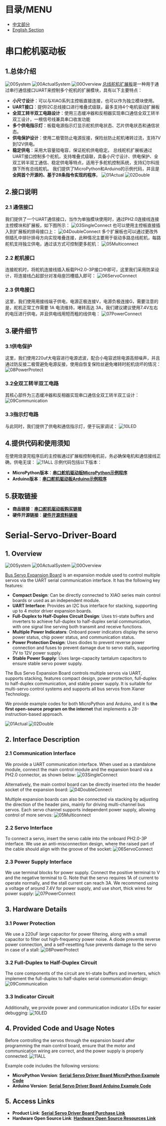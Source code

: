 # 目录/MENU
- [中文部分](#串口舵机驱动板)
- [English Section](#Serial-Servo-Driver-Board)

# 串口舵机驱动板
## 1.总体介绍
![00System](image/00System.jpg)
![00ActualSystem](image/00ActualSystem.jpg)
![00Overview](image/00Overview.png)
[总线舵机扩展板](https://github.com/leezisheng/Domino-Series-Expansion-Board/tree/main/Serial-Servo-Driver-Board)是一种用于通过串行通信接口UART来控制多个舵机的扩展模块，具有以下主要特点：
- **小尺寸设计**：可以与XIAO系列主控板直接连接，也可以作为独立模块使用。
- **UART接口**：提供I2C总线接口进行堆叠式级联，最多支持4个电机驱动扩展板
- **全双工转半双工电路设计**：使用三态缓冲器和反相器实现串口通信全双工转半双工设计，一根信号线兼具串口收发功能
- **多个供电指示灯**：板载电源指示灯显示舵机供电状态、芯片供电状态和通信状态。
- **供电保护设计**：使用二极管防止电源反接，保险丝防止舵机堵转过流，支持7V到12V供电。
- **稳定供电**：采用大容量钽电容，保证舵机供电稳定。
总线舵机扩展板通过UART接口控制多个舵机，支持堆叠式级联，具备小尺寸设计、供电保护、全双工转半双工通信、稳定供电等特点，适用于多舵机控制系统，支持幻尔科技旗下所有总线舵机。
我们提供了MicroPython和Arduino的示例代码，并且是**全网首个开源的、基于28条指令实现的程序**。
![01Actual](image/01Actual.jpg)
![02Double](image/02Double.jpg)

## 2.接口说明
### 2.1 通信接口
我们提供了一个UART通信接口，当作为单独模块使用时，通过PH2.0连接线连接主控模块和扩展板，如下图所示：
![03SingleConnect](image/03SingleConnect.png)
也可以使用主控板直接插入到扩展板的排母接口上：
![04DoubleConnect](image/04DoubleConnect.png)
多个扩展板也可以通过更改外侧插孔中排针排母方向实现堆叠连接，此种情况主要用于驱动多路总线舵机，每路舵机支持独立供电，通过该方式可控制更多舵机：
![05Multiconnect](image/05Multiconnect.png)

### 2.2 舵机接口
连接舵机时，将舵机连接线插入板载PH2.0-3P接口中即可，这里我们采用防呆设计，将连接线凸起部分对准母座凹槽插入即可：
![06ServoConnect](image/06ServoConnect.png)

### 2.3 供电接口
这里，我们使用用接线端子供电，电源正极连接V，电源负极连接G，需要注意的是，舵机正常工作需要 1A 电流维持，堵转高达 3A，我们建议建议使用7.4V左右的电压进行供电，并且供电线用短而粗的线供电：
![07PowerConnect](image/07PowerConnect.png)

## 3.硬件细节
### 3.1供电保护
这里，我们使用220uf大电容进行电源滤波，配合小电容滤除电源高频噪声，并且通过防反接二极管避免电源反接，使用自恢复保险丝避免堵转时舵机烧坏的情况：
![08PowerProtect](image/08PowerProtect.png)

### 3.2全双工转半双工电路
其核心部件为三态缓冲器和反相器实现串口通信全双工转半双工设计：
![09Communication](image/09Communication.png)

### 3.3指示灯电路
与此同时，我们提供了供电和通信指示灯，便于玩家调试：
![10LED](image/10LED.png)

## 4.提供代码和使用须知
在使用烧录完程序后的主控板通过扩展板控制电机前，务必确保电机和通信接线正确，供电无误：
![11ALL](image/11ALL.png)
示例代码包括以下版本：
- **MicroPython版本**：[**串口舵机驱动板MicroPython示例程序**](https://github.com/leezisheng/Domino-Series-Expansion-Board/tree/main/Serial-Servo-Driver-Board/code/MicroPython)
- **Arduino版本**：[**串口舵机驱动板Arduino示例程序**](https://github.com/leezisheng/Domino-Series-Expansion-Board/tree/main/Serial-Servo-Driver-Board/code/Arduino)

## 5.获取链接

- **商品链接**：[**串口舵机驱动板购买链接**](https://item.taobao.com/item.htm?ft=t&id=884719978741&spm=a21dvs.23580594.0.0.4fee2c1bkqiSEB)
- **硬件开源链接**：[**硬件开源资料链接**](https://github.com/leezisheng/Domino-Series-Expansion-Board/tree/main/Serial-Servo-Driver-Board/hardware)

# Serial-Servo-Driver-Board

## 1. Overview
![00System](image/00System.jpg)
![00ActualSystem](image/00ActualSystem.jpg)
![00Overview](image/00Overview.png)

[Bus Servo Expansion Board](https://github.com/leezisheng/Domino-Series-Expansion-Board/tree/main/Serial-Servo-Driver-Board) is an expansion module used to control multiple servos via the UART serial communication interface. It has the following key features:
- **Compact Design**: Can be directly connected to XIAO series main control boards or used as an independent module.
- **UART Interface**: Provides an I2C bus interface for stacking, supporting up to 4 motor driver expansion boards.
- **Full-Duplex to Half-Duplex Circuit Design**: Uses tri-state buffers and inverters to achieve full-duplex to half-duplex serial communication, with one signal line serving both transmit and receive functions.
- **Multiple Power Indicators**: Onboard power indicators display the servo power status, chip power status, and communication status.
- **Power Protection Design**: Uses diodes to prevent reverse power connection and fuses to prevent damage due to servo stalls, supporting 7V to 12V power supply.
- **Stable Power Supply**: Uses large-capacity tantalum capacitors to ensure stable servo power supply.

The Bus Servo Expansion Board controls multiple servos via UART, supports stacking, features compact design, power protection, full-duplex to half-duplex communication, and stable power supply. It is suitable for multi-servo control systems and supports all bus servos from Xianer Technology. 

We provide example codes for both MicroPython and Arduino, and it is **the first open-source program on the internet** that implements a 28-instruction-based approach.

![01Actual](image/01Actual.jpg)
![02Double](image/02Double.jpg)

## 2. Interface Description

### 2.1 Communication Interface
We provide a UART communication interface. When used as a standalone module, connect the main control module and the expansion board via a PH2.0 connector, as shown below:
![03SingleConnect](image/03SingleConnect.png)

Alternatively, the main control board can be directly inserted into the header socket of the expansion board:
![04DoubleConnect](image/04DoubleConnect.png)

Multiple expansion boards can also be connected via stacking by adjusting the direction of the header pins, mainly for driving multi-channel bus servos. Each servo channel supports independent power supply, allowing control of more servos:
![05Multiconnect](image/05Multiconnect.png)

### 2.2 Servo Interface
To connect a servo, insert the servo cable into the onboard PH2.0-3P interface. We use an anti-misconnection design, where the raised part of the cable should align with the groove of the socket:
![06ServoConnect](image/06ServoConnect.png)

### 2.3 Power Supply Interface
We use terminal blocks for power supply. Connect the positive terminal to V and the negative terminal to G. Note that the servo requires 1A of current to operate normally, and the stall current can reach 3A. We recommend using a voltage of around 7.4V for power supply, and use short, thick wires for power supply:
![07PowerConnect](image/07PowerConnect.png)

## 3. Hardware Details

### 3.1 Power Protection
We use a 220uF large capacitor for power filtering, along with a small capacitor to filter out high-frequency power noise. A diode prevents reverse power connection, and a self-resetting fuse prevents damage to the servo in case of a stall:
![08PowerProtect](image/08PowerProtect.png)

### 3.2 Full-Duplex to Half-Duplex Circuit
The core components of the circuit are tri-state buffers and inverters, which implement the full-duplex to half-duplex serial communication design:
![09Communication](image/09Communication.png)

### 3.3 Indicator Circuit
Additionally, we provide power and communication indicator LEDs for easier debugging:
![10LED](image/10LED.png)

## 4. Provided Code and Usage Notes
Before controlling the servos through the expansion board after programming the main control board, ensure that the motor and communication wiring are correct, and the power supply is properly connected:
![11ALL](image/11ALL.png)

Example code includes the following versions:
- **MicroPython Version**: [**Serial Servo Driver Board MicroPython Example Code**](https://github.com/leezisheng/Domino-Series-Expansion-Board/tree/main/Serial-Servo-Driver-Board/code/MicroPython)
- **Arduino Version**: [**Serial Servo Driver Board Arduino Example Code**](https://github.com/leezisheng/Domino-Series-Expansion-Board/tree/main/Serial-Servo-Driver-Board/code/Arduino)

## 5. Access Links

- **Product Link**: [**Serial Servo Driver Board Purchase Link**](https://item.taobao.com/item.htm?ft=t&id=884719978741&spm=a21dvs.23580594.0.0.4fee2c1bkqiSEB)
- **Hardware Open Source Link**: [**Hardware Open Source Resources Link**](https://github.com/leezisheng/Domino-Series-Expansion-Board/tree/main/Serial-Servo-Driver-Board/hardware)